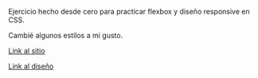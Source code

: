 Ejercicio hecho desde cero para practicar flexbox y diseño responsive en CSS.

Cambié algunos estilos a mi gusto.

[Link al sitio](https://dbsantiago.github.io/Codecademy/FrontEndEngineer/35-teaCozy/index.html)

[Link al diseño](https://content.codecademy.com/courses/freelance-1/unit-4/img-tea-cozy-redline.jpg)